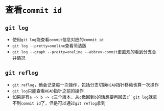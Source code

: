 # 查看`commit id`

## `git log`
* 使用`git log`能查看`commit`信息对应的`commit id`
* `git log --pretty=oneline`查看简洁版
* `git log --graph --pretty=oneline --abbrev-commit`更直观的看到分支合并情况

## `git reflog`
* `git reflog`，他会记录每一次操作，包括分支切换`HEAD`指针移动也算一次操作
* `git log`只能查看`HEAD`指针之前的操作
* 如果是有`a -> b -> c`三个版本，从`c`撤回到`b`的话想要再回去`c``git log`就拿不到`commit id`了，但是可以通过`git reflog`拿到

